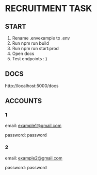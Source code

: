 # RECRUITMENT TASK

## START
1. Rename .envexample to .env 
2. Run npm run build
3. Run npm run start:prod
4. Open docs
5. Test endpoints : )

## DOCS
http://localhost:5000/docs

## ACCOUNTS

### 1
email: example1@gmail.com

password: password

### 2
email: example2@gmail.com

password: password
